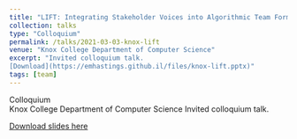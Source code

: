 ```yaml
---
title: "LIFT: Integrating Stakeholder Voices into Algorithmic Team Formation"
collection: talks
type: "Colloquium"
permalink: /talks/2021-03-03-knox-lift
venue: "Knox College Department of Computer Science"
excerpt: "Invited colloquium talk.  
[Download](https://emhastings.github.il/files/knox-lift.pptx)"
tags: [team]
---
```


Colloquium  
Knox College Department of Computer Science
Invited colloquium talk.

[Download slides here](https://emhastings.github.il/files/knox-lift.pptx)
